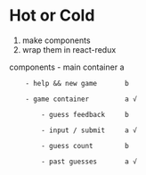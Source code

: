 # Hot or Cold

1. make components
2. wrap them in react-redux

components 
	- main container             a 
		
		- help && new game       b
	
		- game container         a √
	
			- guess feedback     b
	
			- input / submit     a √
		
			- guess count        b
		
			- past guesses       a √
